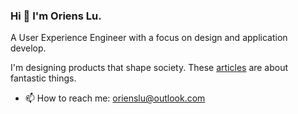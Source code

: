 ### Hi 👋 I'm Oriens Lu.

A User Experience Engineer with a focus on design and application develop.

I'm designing products that shape society. These [articles](https://apetdog.github.io/) are about fantastic things.

- 📫 How to reach me: <orienslu@outlook.com>

